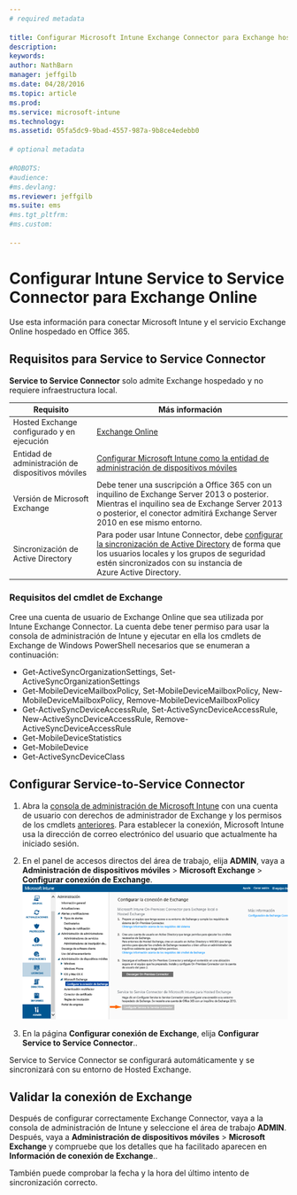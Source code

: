 ```yaml
---
# required metadata

title: Configurar Microsoft Intune Exchange Connector para Exchange hospedado | Microsoft Intune
description:
keywords:
author: NathBarn
manager: jeffgilb
ms.date: 04/28/2016
ms.topic: article
ms.prod:
ms.service: microsoft-intune
ms.technology:
ms.assetid: 05fa5dc9-9bad-4557-987a-9b8ce4edebb0

# optional metadata

#ROBOTS:
#audience:
#ms.devlang:
ms.reviewer: jeffgilb
ms.suite: ems
#ms.tgt_pltfrm:
#ms.custom:

---
```


# Configurar Intune Service to Service Connector para Exchange Online

Use esta información para conectar Microsoft Intune y el servicio Exchange Online hospedado en Office 365.

## Requisitos para Service to Service Connector
**Service to Service Connector** solo admite Exchange hospedado y no requiere infraestructura local.

|Requisito|Más información|
|---------------|--------------------|
|Hosted Exchange configurado y en ejecución|[Exchange Online](https://technet.microsoft.com/library/jj200580.aspx) |
|Entidad de administración de dispositivos móviles| [Configurar Microsoft Intune como la entidad de administración de dispositivos móviles](get-ready-to-enroll-devices-in-microsoft-intune.md#set-mobile-device-management-authority)|
|Versión de Microsoft Exchange|Debe tener una suscripción a Office 365 con un inquilino de Exchange Server 2013 o posterior. Mientras el inquilino sea de Exchange Server 2013 o posterior, el conector admitirá Exchange Server 2010 en ese mismo entorno.|
|Sincronización de Active Directory|Para poder usar Intune Connector, debe [configurar la sincronización de Active Directory](/intune/get-started/start-with-a-paid-subscription-to-microsoft-intune-step-3) de forma que los usuarios locales y los grupos de seguridad estén sincronizados con su instancia de Azure Active Directory.|

### Requisitos del cmdlet de Exchange

Cree una cuenta de usuario de Exchange Online que sea utilizada por Intune Exchange Connector. La cuenta debe tener permiso para usar la consola de administración de Intune y ejecutar en ella los cmdlets de Exchange de Windows PowerShell necesarios que se enumeran a continuación:

 - Get-ActiveSyncOrganizationSettings, Set-ActiveSyncOrganizationSettings
 - Get-MobileDeviceMailboxPolicy, Set-MobileDeviceMailboxPolicy, New-MobileDeviceMailboxPolicy, Remove-MobileDeviceMailboxPolicy
 - Get-ActiveSyncDeviceAccessRule, Set-ActiveSyncDeviceAccessRule, New-ActiveSyncDeviceAccessRule, Remove-ActiveSyncDeviceAccessRule
 - Get-MobileDeviceStatistics
 - Get-MobileDevice
 - Get-ActiveSyncDeviceClass

## Configurar Service-to-Service Connector

1. Abra la [consola de administración de Microsoft Intune](http://manage.microsoft.com) con una cuenta de usuario con derechos de administrador de Exchange y los permisos de los cmdlets [anteriores](#exchange-cmdlet-requirements). Para establecer la conexión, Microsoft Intune usa la dirección de correo electrónico del usuario que actualmente ha iniciado sesión.

2.  En el panel de accesos directos del área de trabajo, elija **ADMIN**, vaya a **Administración de dispositivos móviles** > **Microsoft Exchange** > **Configurar conexión de Exchange**.
![Configurar la página Service to Service Connector](../media/intunesa5cservicetoserviceconnector.png)

3.  En la página **Configurar conexión de Exchange**, elija **Configurar Service to Service Connector**..


Service to Service Connector se configurará automáticamente y se sincronizará con su entorno de Hosted Exchange.

## Validar la conexión de Exchange

Después de configurar correctamente Exchange Connector, vaya a la consola de administración de Intune y seleccione el área de trabajo **ADMIN**. Después, vaya a **Administración de dispositivos móviles** > **Microsoft Exchange** y compruebe que los detalles que ha facilitado aparecen en **Información de conexión de Exchange**..

También puede comprobar la fecha y la hora del último intento de sincronización correcto.


<!--HONumber=May16_HO1-->



